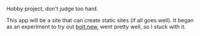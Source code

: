 Hobby project, don't judge too hard.

This app will be a site that can create static sites (if all goes well). 
It began as an experiment to try out [bolt.new](https://bolt.new), went pretty well, so I stuck with it.

